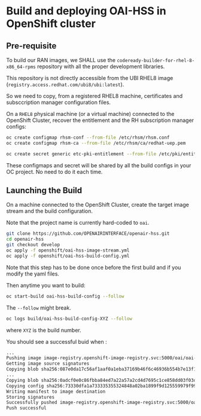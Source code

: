 # Build and deploying OAI-HSS in OpenShift cluster #

## Pre-requisite ##

To build our RAN images, we SHALL use the `codeready-builder-for-rhel-8-x86_64-rpms` repository with all the proper development libraries.

This repository is not directly accessible from the UBI RHEL8 image (`registry.access.redhat.com/ubi8/ubi:latest`).

So we need to copy, from a registered RHEL8 machine, certificates and subsccription manager configuration files.

On a `RHEL8` physical machine (or a virtual machine) connected to the OpenShift Cluster, recover the entitlement and the RH subscription manager configs:

```bash
oc create configmap rhsm-conf --from-file /etc/rhsm/rhsm.conf
oc create configmap rhsm-ca --from-file /etc/rhsm/ca/redhat-uep.pem

oc create secret generic etc-pki-entitlement --from-file /etc/pki/entitlement/{NUMBER_ON_YOUR_COMPUTER}.pem --from-file /etc/pki/entitlement/{NUMBER_ON_YOUR_COMPUTER}-key.pem
```

These configmaps and secret will be shared by all the build configs in your OC project. No need to do it each time.

## Launching the Build ##

On a machine connected to the OpenShift Cluster, create the target image stream and the build configuration.

Note that the project name is currently hard-coded to `oai`.

```bash
git clone https://github.com/OPENAIRINTERFACE/openair-hss.git
cd openair-hss
git checkout develop
oc apply -f openshift/oai-hss-image-stream.yml
oc apply -f openshift/oai-hss-build-config.yml
```

Note that this step has to be done once before the first build and if you modify the yaml files.

Then anytime you want to build:

```bash
oc start-build oai-hss-build-config --follow
```

The `--follow` might break.

```bash
oc logs build/oai-hss-build-config-XYZ --follow
```

where `XYZ` is the build number.

You should see a successful buid when :

```bash
...
Pushing image image-registry.openshift-image-registry.svc:5000/oai/oai-hss:onap-0.1.0 ...
Getting image source signatures
Copying blob sha256:087e0da17c56af1aaf0a1eba37169b46f6c46936b554b7e13f11165dac4ba8ef
...
Copying blob sha256:0adcf0e0c86fbba84ed7a22a57a2cd4d7695c1ce858dd03f03dc3002880b8061
Copying config sha256:73330dfa1a733335355324848a02ba1899f9d125559979f9911f3dedcd4450ca
Writing manifest to image destination
Storing signatures
Successfully pushed image-registry.openshift-image-registry.svc:5000/oai/oai-hss@sha256:c1de087af5515d22e40486fb181f6ff65a7f34788d8174aa122d686667042cf9
Push successful
```
